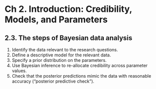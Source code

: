 Ch 2. Introduction: Credibility, Models, and Parameters
================

## 2.3. The steps of Bayesian data analysis

1.  Identify the data relevant to the research questions.
2.  Define a descriptive model for the relevant data.
3.  Specify a prior distribution on the parameters.
4.  Use Bayesian inference to re-allocate credibility across parameter
    values.
5.  Check that the posterior predictions mimic the data with reasonable
    accuracy (“posterior predictive check”).
